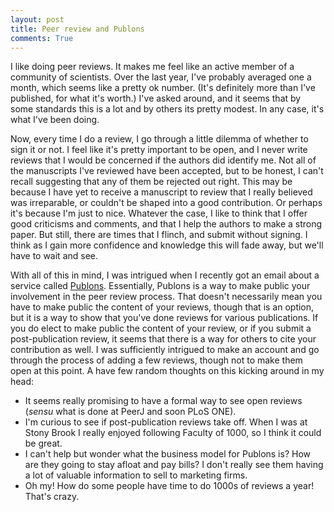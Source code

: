 ```yaml
---
layout: post
title: Peer review and Publons
comments: True
---
```


I like doing peer reviews. It makes me feel like an active member of a community of scientists. Over the last year, I've probably averaged one a month, which seems like a pretty ok number. (It's definitely more than I've published, for what it's worth.) I've asked around, and it seems that by some standards this is a lot and by others its pretty modest. In any case, it's what I've been doing. 

Now, every time I do a review, I go through a little dilemma of whether to sign it or not. I feel like it's pretty important to be open, and I never write reviews that I would be concerned if the authors did identify me. Not all of the manuscripts I've reviewed have been accepted, but to be honest, I can't recall suggesting that any of them be rejected out right. This may be because I have yet to receive a manuscript to review that I really believed was irreparable, or couldn't be shaped into a good contribution. Or perhaps it's because I'm just to nice. Whatever the case, I like to think that I offer good criticisms and comments, and that I help the authors to make a strong paper. But still, there are times that I flinch, and submit without signing. I think as I gain more confidence and knowledge this will fade away, but we'll have to wait and see.

With all of this in mind, I was intrigued when I recently got an email about a service called [Publons](https://publons.com). Essentially, Publons is a way to make public your involvement in the peer review process. That doesn't necessarily mean you have to make public the content of your reviews, though that is an option, but it is a way to show that you've done reviews for various publications. If you do elect to make public the content of your review, or if you submit a post-publication review, it seems that there is a way for others to cite your contribution as well. I was sufficiently intrigued to make an account and go through the process of adding a few reviews, though not to make them open at this point. A have few random thoughts on this kicking around in my head:

* It seems really promising to have a formal way to see open reviews (*sensu* what is done at PeerJ and soon PLoS ONE).
* I'm curious to see if post-publication reviews take off. When I was at Stony Brook I really enjoyed following Faculty of 1000, so I think it could be great.
* I can't help but wonder what the business model for Publons is? How are they going to stay afloat and pay bills? I don't really see them having a lot of valuable information to sell to marketing firms.
* Oh my! How do some people have time to do 1000s of reviews a year! That's crazy.

